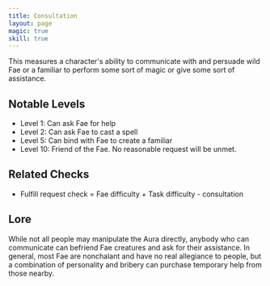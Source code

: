 ```yaml
---
title: Consultation
layout: page
magic: true
skill: true
---
```

This measures a character's ability to communicate with and persuade wild Fae or a familiar to perform some sort of magic or give some sort of assistance.

## Notable Levels
- Level 1: Can ask Fae for help
- Level 2: Can ask Fae to cast a spell
- Level 5: Can bind with Fae to create a familiar
- Level 10: Friend of the Fae. No reasonable request will be unmet.

## Related Checks
- Fulfill request check = Fae difficulty + Task difficulty - consultation

## Lore
While not all people may manipulate the Aura directly, anybody who can communicate can befriend Fae creatures and ask for their assistance. In general, most Fae are nonchalant and have no real allegiance to people, but a combination of personality and bribery can purchase temporary help from those nearby.

